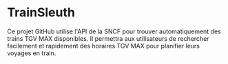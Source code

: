 # TrainSleuth
Ce projet GitHub utilise l'API de la SNCF pour trouver automatiquement des trains TGV MAX disponibles. Il permettra aux utilisateurs de rechercher facilement et rapidement des horaires TGV MAX pour planifier leurs voyages en train.
